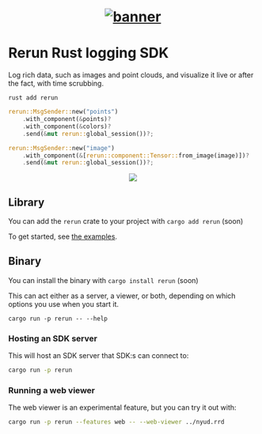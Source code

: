 <h1 align="center">
  <a href="https://www.rerun.io/">
    <img alt="banner" src="https://user-images.githubusercontent.com/1148717/218142418-1d320929-6b7a-486e-8277-fbeef2432529.png">
  </a>
</h1>

# Rerun Rust logging SDK
Log rich data, such as images and point clouds, and visualize it live or after the fact, with time scrubbing.

`rust add rerun`

``` rust
rerun::MsgSender::new("points")
    .with_component(&points)?
    .with_component(&colors)?
    .send(&mut rerun::global_session())?;

rerun::MsgSender::new("image")
    .with_component(&[rerun::component::Tensor::from_image(image)])?
    .send(&mut rerun::global_session())?;
```

<p align="center">
<img src="https://user-images.githubusercontent.com/1148717/218265704-1863c270-1422-48fe-9009-d67f8133c4cc.gif">
</p>


## Library
You can add the `rerun` crate to your project with `cargo add rerun` (soon)
<!-- TODO(#1161): remove the (soon) -->

To get started, see [the examples](https://github.com/rerun-io/rerun/tree/main/examples).
<!-- TODO(#1161): update link to point to the rust examples -->

## Binary
You can install the binary with `cargo install rerun` (soon)
<!-- TODO(#1161): remove the (soon) -->

This can act either as a server, a viewer, or both, depending on which options you use when you start it.

`cargo run -p rerun -- --help`

### Hosting an SDK server
This will host an SDK server that SDK:s can connect to:

```sh
cargo run -p rerun
```

### Running a web viewer
The web viewer is an experimental feature, but you can try it out with:

```sh
cargo run -p rerun --features web -- --web-viewer ../nyud.rrd
```
